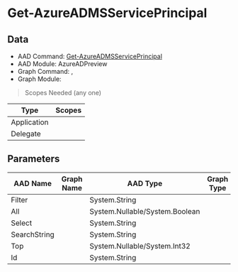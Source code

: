 # Get-AzureADMSServicePrincipal

> 

## Data

+ AAD Command: [Get-AzureADMSServicePrincipal](https://docs.microsoft.com/en-us/powershell/module/AzureADPreview/Get-AzureADMSServicePrincipal)
+ AAD Module: AzureADPreview
+ Graph Command: [](), []()
+ Graph Module: 

> Scopes Needed (any one)

|Type|Scopes|
|---|---|
|Application||
|Delegate||

## Parameters

|AAD Name|Graph Name|AAD Type|Graph Type|Infos|
|---|---|---|---|---|
|Filter||System.String|||
|All||System.Nullable/System.Boolean|||
|Select||System.String|||
|SearchString||System.String|||
|Top||System.Nullable/System.Int32|||
|Id||System.String|||

